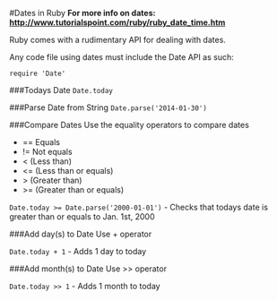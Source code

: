#Dates in Ruby
**For more info on dates: http://www.tutorialspoint.com/ruby/ruby_date_time.htm**

Ruby comes with a rudimentary API for dealing with dates.

Any code file using dates must include the Date API as such:

`require 'Date'`

###Todays Date
`Date.today`

###Parse Date from String
`Date.parse('2014-01-30')`

###Compare Dates
Use the equality operators to compare dates
- == Equals
- != Not equals
- < (Less than)
- <= (Less than or equals)
- &gt; (Greater than)
- &gt;= (Greater than or equals)

`Date.today >= Date.parse('2000-01-01')` - Checks that todays date is greater than or equals to Jan. 1st, 2000

###Add day(s) to Date
Use + operator

`Date.today + 1` - Adds 1 day to today

###Add month(s) to Date
Use >> operator

`Date.today >> 1` - Adds 1 month to today
